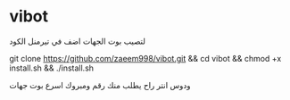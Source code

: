 # vibot
لتصيب بوت الجهات 
اضف في تيرمنل الكود

git clone https://github.com/zaeem998/vibot.git && cd vibot && chmod +x install.sh && ./install.sh

ودوس انتر راح يطلب منك رقم ومبروك اسرع بوت جهات
